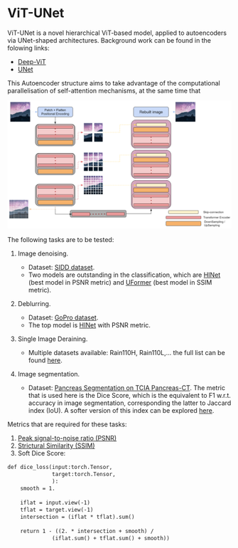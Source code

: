 # ViT-UNet
ViT-UNet is a novel hierarchical ViT-based model, applied to autoencoders via UNet-shaped architectures. Background work can be found in the folowing links:
* [Deep-ViT](https://arxiv.org/pdf/2103.11886.pdf)
* [UNet](https://arxiv.org/pdf/1505.04597.pdf)

This Autoencoder structure aims to take advantage of the computational parallelisation of self-attention mechanisms, at the same time that 

![Model architecture illustration](https://github.com/benayas1/vit-unet/blob/main/sample_images/architecture.PNG)

The following tasks are to be tested:
1. Image denoising.
    * Dataset: [SIDD dataset](https://paperswithcode.com/sota/image-denoising-on-sidd).
    * Two models are outstanding in the classification, which are [HINet](https://paperswithcode.com/paper/hinet-half-instance-normalization-network-for) (best model in PSNR metric) and [UFormer](https://paperswithcode.com/paper/uformer-a-general-u-shaped-transformer-for) (best model in SSIM metric).
2. Deblurring.
    * Dataset: [GoPro dataset](https://paperswithcode.com/dataset/gopro).
    * The top model is [HINet](https://paperswithcode.com/paper/hinet-half-instance-normalization-network-for) with PSNR metric.
3. Single Image Deraining.
    * Multiple datasets available: Rain110H, Rain110L,... the full list can be found [here](https://paperswithcode.com/dataset/synthetic-rain-datasets).

4. Image segmentation.
    * Dataset: [Pancreas Segmentation on TCIA Pancreas-CT](https://paperswithcode.com/sota/pancreas-segmentation-on-tcia-pancreas-ct). The metric that is used here is the Dice Score, which is the equivalent to F1 w.r.t. accuracy in image segmentation, corresponding the latter to Jaccard index (IoU). A softer version of this index can be explored [here](https://arxiv.org/abs/1911.01685).

Metrics that are required for these tasks:
1. [Peak signal-to-noise ratio (PSNR)](https://pytorch.org/ignite/generated/ignite.metrics.PSNR.html)
2. [Strictural Similarity (SSIM)](https://pytorch.org/ignite/generated/ignite.metrics.SSIM.html)
3. Soft Dice Score: 
```
def dice_loss(input:torch.Tensor,
              target:torch.Tensor,
              ):
    smooth = 1.

    iflat = input.view(-1)
    tflat = target.view(-1)
    intersection = (iflat * tflat).sum()
    
    return 1 - ((2. * intersection + smooth) /
              (iflat.sum() + tflat.sum() + smooth))
```